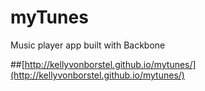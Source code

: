 myTunes
==============

Music player app built with Backbone

##[http://kellyvonborstel.github.io/mytunes/](http://kellyvonborstel.github.io/mytunes/)
